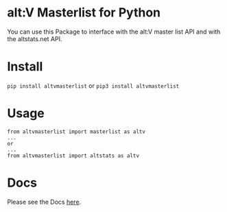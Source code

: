 # alt:V Masterlist for Python

You can use this Package to interface with the alt:V master list API and with the altstats.net API.

# Install 

```pip install altvmasterlist``` or ```pip3 install altvmasterlist```

# Usage

```
from altvmasterlist import masterlist as altv
...
or
...
from altvmasterlist import altstats as altv
```

# Docs

Please see the Docs [here](https://nickwasused.github.io/altv-python-masterlist/).
